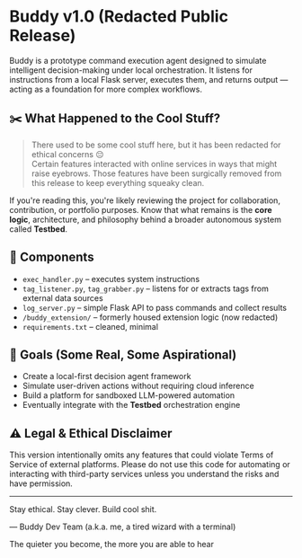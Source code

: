 # Buddy v1.0 (Redacted Public Release)

Buddy is a prototype command execution agent designed to simulate intelligent decision-making under local orchestration. It listens for instructions from a local Flask server, executes them, and returns output — acting as a foundation for more complex workflows.

## ✂️ What Happened to the Cool Stuff?

> There used to be some cool stuff here, but it has been redacted for ethical concerns 😔  
> Certain features interacted with online services in ways that might raise eyebrows. Those features have been surgically removed from this release to keep everything squeaky clean.

If you're reading this, you're likely reviewing the project for collaboration, contribution, or portfolio purposes. Know that what remains is the **core logic**, architecture, and philosophy behind a broader autonomous system called **Testbed**.

## 🧠 Components

- `exec_handler.py` – executes system instructions
- `tag_listener.py`, `tag_grabber.py` – listens for or extracts tags from external data sources
- `log_server.py` – simple Flask API to pass commands and collect results
- `/buddy_extension/` – formerly housed extension logic (now redacted)
- `requirements.txt` – cleaned, minimal

## 🚀 Goals (Some Real, Some Aspirational)

- Create a local-first decision agent framework
- Simulate user-driven actions without requiring cloud inference
- Build a platform for sandboxed LLM-powered automation
- Eventually integrate with the **Testbed** orchestration engine

## ⚠️ Legal & Ethical Disclaimer

This version intentionally omits any features that could violate Terms of Service of external platforms. Please do not use this code for automating or interacting with third-party services unless you understand the risks and have permission.

---

Stay ethical. Stay clever. Build cool shit.

— Buddy Dev Team (a.k.a. me, a tired wizard with a terminal)

The quieter you become, the more you are able to hear
